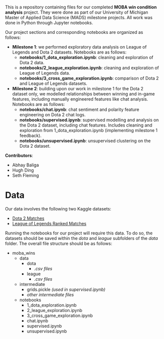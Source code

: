 This is a repository containing files for our completed **MOBA win condition analysis** project. They were done as part of our University of Michigan Master of Applied Data Science (MADS) milestone projects. All work was done in Python through Jupyter notebooks.

Our project sections and corresponding notebooks are organized as follows:

- **Milestone 1**: we performed exploratory data analysis on League of Legends and Dota 2 datasets. Notebooks are as follows:
	- **notebooks/1_dota_exploration.ipynb**: cleaning and exploration of Dota 2 data.
	- **notebooks/2_league_exploration.ipynb**: cleaning and exploration of League of Legends data.
	- **notebooks/3_cross_game_exploration.ipynb**: comparison of Dota 2 and League of Legends datasets.
- **Milestone 2**: building upon our work in milestone 1 for the Dota 2 dataset only, we modelled relationships between winning and in-game features, including manually engineered features like chat analysis. Notebooks are as follows:
	- **notebooks/chat.ipynb**: chat sentiment and polarity feature engineering on Dota 2 chat logs.
	- **notebooks/supervised.ipynb**: supervised modelling and analysis on the Dota 2 dataset, including chat features. Includes cleaning and exploration from 1_dota_exploration.ipynb (implementing milestone 1 feedback).
	- **notebooks/unsupervised.ipynb**: unsupervised clustering on the Dota 2 dataset.

**Contributors**:

- Abhay Baliga
- Hugh Ding
- Seth Fleming

# Data

Our data involves the following two Kaggle datasets:

- [Dota 2 Matches](https://www.kaggle.com/datasets/devinanzelmo/dota-2-matches)
- [League of Legends Ranked Matches](https://www.kaggle.com/datasets/paololol/league-of-legends-ranked-matches)

Running the notebooks for our project will require this data. To do so, the datasets should be saved within the *dota* and *league* subfolders of the *data* folder. The overall file structure should be as follows:

- moba_wins
	- data
		- dota
			- *.csv files*
		- league
			- *.csv files*
	- intermediate
		- grids.pickle *(used in supervised.ipynb)*
		- *other intermediate files*
	- notebooks
		- 1_dota_exploration.ipynb
		- 2_league_exploration.ipynb
		- 3_cross_game_exploration.ipynb
		- chat.ipynb
		- supervised.ipynb
		- unsupervised.ipynb
